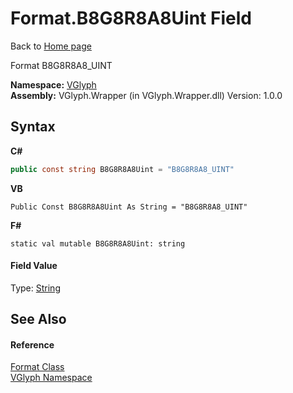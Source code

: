 # Format.B8G8R8A8Uint Field
Back to <a href="Home.md">Home page</a> 

Format B8G8R8A8_UINT

**Namespace:**&nbsp;<a href="N_VGlyph.md">VGlyph</a><br />**Assembly:**&nbsp;VGlyph.Wrapper (in VGlyph.Wrapper.dll) Version: 1.0.0

## Syntax

**C#**<br />
``` C#
public const string B8G8R8A8Uint = "B8G8R8A8_UINT"
```

**VB**<br />
``` VB
Public Const B8G8R8A8Uint As String = "B8G8R8A8_UINT"
```

**F#**<br />
``` F#
static val mutable B8G8R8A8Uint: string
```


#### Field Value
Type: <a href="http://msdn2.microsoft.com/en-us/library/s1wwdcbf" target="_blank">String</a>

## See Also


#### Reference
<a href="T_VGlyph_Format.md">Format Class</a><br /><a href="N_VGlyph.md">VGlyph Namespace</a><br />